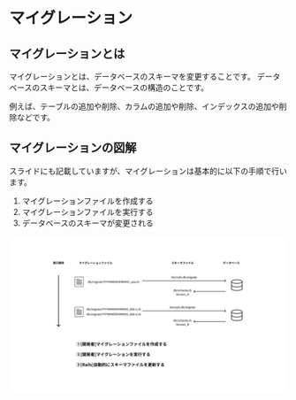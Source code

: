 # マイグレーション

## マイグレーションとは

マイグレーションとは、データベースのスキーマを変更することです。
データベースのスキーマとは、データベースの構造のことです。

例えば、テーブルの追加や削除、カラムの追加や削除、インデックスの追加や削除などです。

## マイグレーションの図解

スライドにも記載していますが、マイグレーションは基本的に以下の手順で行います。

1. マイグレーションファイルを作成する
2. マイグレーションファイルを実行する
3. データベースのスキーマが変更される

![img](./image/migration.jpg)

<!-- ## マイグレーションの注意点

### データベースのスキーマを変更するときは必ずマイグレーションを使う

### バージョン管理

### 実際のデータが消える場合があることに注意する -->